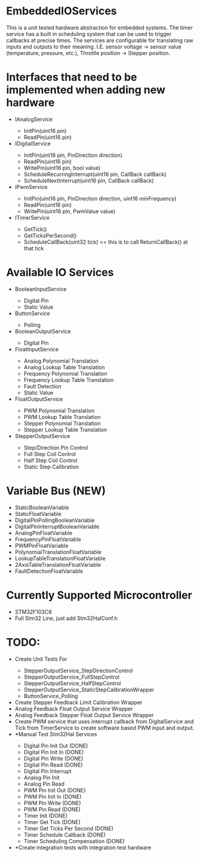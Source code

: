 # EmbeddedIOServices
This is a unit tested hardware abstraction for embedded systems. The timer service has a built in scheduling system that can be used to trigger callbacks at precise times. The services are configurable for translating raw inputs and outputs to their meaning. I.E. sensor voltage -> sensor value (temperature, pressure, etc.), Throttle position -> Stepper position.

# Interfaces that need to be implemented when adding new hardware
<ul>
  <li>IAnalogService</li>
  <ul>
    <li>InitPin(uint16 pin)</li>
    <li>ReadPin(uint16 pin)</li>
  </ul>
  <li>IDigitalService</li>
  <ul>
    <li>InitPin(uint16 pin, PinDirection direction)</li>
    <li>ReadPin(uint16 pin)</li>
    <li>WritePin(uint16 pin, bool value)</li>
    <li>ScheduleRecurringInterrupt(uint16 pin, CallBack callBack)
    <li>ScheduleNextInterrupt(uint16 pin, CallBack callBack)
  </ul>
  <li>IPwmService</li>
  <ul>
    <li>InitPin(uint16 pin, PinDirection direction, uint16 minFrequency)</li>
    <li>ReadPin(uint16 pin)</li>
    <li>WritePin(uint16 pin, PwmValue value)</li>
  </ul>
  <li>ITimerService</li>
  <ul>
    <li>GetTick()</li>
    <li>GetTicksPerSecond()</li>
    <li>ScheduleCallBack(uint32 tick) <= this is to call ReturnCallBack() at that tick</li>
  </ul>
</ul>

# Available IO Services
<ul>
  <li>BooleanInputService</li>
  <ul>
    <li>Digital Pin</li>
    <li>Static Value</li>
  </ul>
  <li>ButtonService</li>
  <ul>
    <li>Polling</li>
  </ul>
  <li>BooleanOutputService</li>
  <ul>
    <li>Digital Pin</li>
  </ul>
  <li>FloatInputService</li>
  <ul>
    <li>Analog Polynomial Translation</li>
    <li>Analog Lookup Table Translation</li>
    <li>Frequency Polynomial Translation</li>
    <li>Frequency Lookup Table Translation</li>
    <li>Fault Detection</li>
    <li>Static Value</li>
  </ul>
  <li>FloatOutputService</li>
  <ul>
    <li>PWM Polynomial Translation</li>
    <li>PWM Lookup Table Translation</li>
    <li>Stepper Polynomial Translation</li>
    <li>Stepper Lookup Table Translation</li>
  </ul>
  <li>StepperOutputService</li>
  <ul>
    <li>Step/Direction Pin Control</li>
    <li>Full Step Coil Control</li>
    <li>Half Step Coil Control</li>
    <li>Static Step Calibration</li>
  </ul>
</ul>

# Variable Bus (NEW)
<ul>
  <li>StaticBooleanVariable</li>
  <li>StaticFloatVariable</li>
  <li>DigitalPinPollingBooleanVariable</li>
  <li>DigitalPinInterruptBooleanVariable</li>
  <li>AnalogPinFloatVariable</li>
  <li>FrequencyPinFloatVariable</li>
  <li>PWMPinFloatVariable</li>
  <li>PolynomialTranslationFloatVariable</li>
  <li>LookupTableTranslationFloatVariable</li>
  <li>2AxisTableTranslationFloatVariable</li>
  <li>FaultDetectionFloatVariable</li>
</ul>

# Currently Supported Microcontroller
<ul>
  <li>STM32F103C8</li>
  <li>Full Stm32 Line, just add Stm32HalConf.h</li>
</ul>

# TODO:
<ul>
  <li>Create Unit Tests For</li>
  <ul>
    <li>StepperOutputService_StepDirectionControl</li>
    <li>StepperOutputService_FullStepControl</li>
    <li>StepperOutputService_HalfStepControl</li>
    <li>StepperOutputService_StaticStepCalibrationWrapper</li>
    <li>ButtonService_Polling</li>
  </ul>
  <li>Create Stepper Feedback Limit Calibration Wrapper</li>
  <li>Analog Feedback Float Output Service Wrapper</li>
  <li>Analog Feedback Stepper Float Output Service Wrapper</li>
  <li>Create PWM service that uses interrupt callback from DigitalService and Tick from TimerService to create software based PWM input and output.</li>
  <li>*Manual Test Stm32Hal Services</li>
  <ul>
    <li>Digital Pin Init Out (DONE)</li>
    <li>Digital Pin Init In (DONE)</li>
    <li>Digital Pin Write (DONE)</li>
    <li>Digital Pin Read (DONE)</li>
    <li>Digital Pin Interrupt</li>
    <li>Analog Pin Init</li>
    <li>Analog Pin Read</li>
    <li>PWM Pin Init Out (DONE)</li>
    <li>PWM Pin Init In (DONE)</li>
    <li>PWM Pin Write (DONE)</li>
    <li>PWM Pin Read (DONE)</li>
    <li>Timer Init (DONE)</li>
    <li>Timer Get Tick (DONE)</li>
    <li>Timer Get Ticks Per Second (DONE)</li>
    <li>Timer Schedule Callback (DONE)</li>
    <li>Timer Scheduling Compensation (DONE)</li>
  </ul>
  <li>*Create integration tests with integration test hardware</li>
</ul>
  
